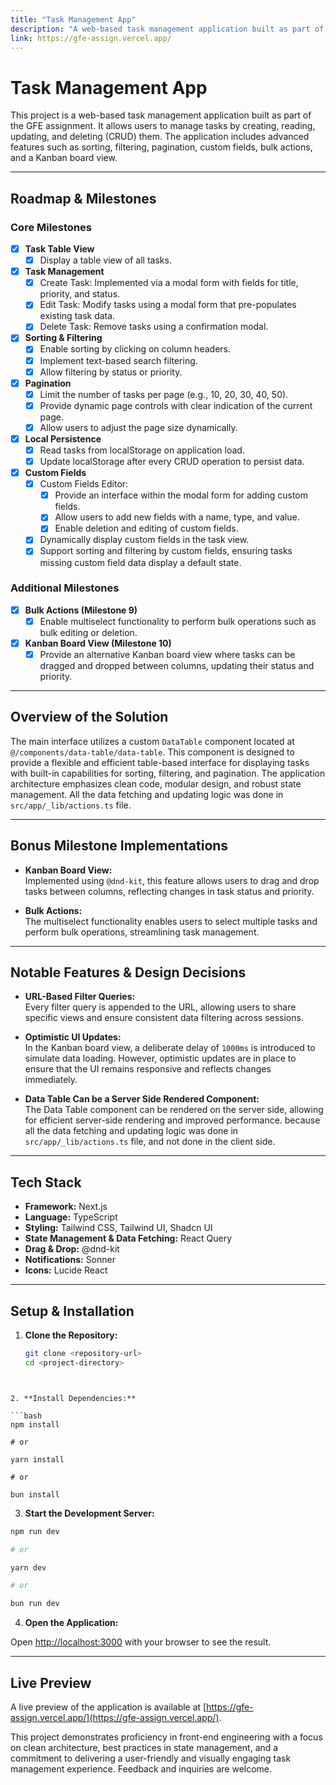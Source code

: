 ```yaml
---
title: "Task Management App"
description: "A web-based task management application built as part of the GFE assignment."
link: https://gfe-assign.vercel.app/
---
```


# Task Management App

This project is a web-based task management application built as part of the GFE assignment. It allows users to manage tasks by creating, reading, updating, and deleting (CRUD) them. The application includes advanced features such as sorting, filtering, pagination, custom fields, bulk actions, and a Kanban board view.

---

## Roadmap & Milestones

### Core Milestones

- [x] **Task Table View**
  - [x] Display a table view of all tasks.

- [x] **Task Management**
  - [x] Create Task: Implemented via a modal form with fields for title, priority, and status.
  - [x] Edit Task: Modify tasks using a modal form that pre-populates existing task data.
  - [x] Delete Task: Remove tasks using a confirmation modal.

- [x] **Sorting & Filtering**
  - [x] Enable sorting by clicking on column headers.
  - [x] Implement text-based search filtering.
  - [x] Allow filtering by status or priority.

- [x] **Pagination**
  - [x] Limit the number of tasks per page (e.g., 10, 20, 30, 40, 50).
  - [x] Provide dynamic page controls with clear indication of the current page.
  - [x] Allow users to adjust the page size dynamically.

- [x] **Local Persistence**
  - [x] Read tasks from localStorage on application load.
  - [x] Update localStorage after every CRUD operation to persist data.

- [x] **Custom Fields**
  - [x] Custom Fields Editor:
    - [x] Provide an interface within the modal form for adding custom fields.
    - [x] Allow users to add new fields with a name, type, and value.
    - [x] Enable deletion and editing of custom fields.
  - [x] Dynamically display custom fields in the task view.
  - [x] Support sorting and filtering by custom fields, ensuring tasks missing custom field data display a default state.

### Additional Milestones

- [x] **Bulk Actions (Milestone 9)**
  - [x] Enable multiselect functionality to perform bulk operations such as bulk editing or deletion.

- [x] **Kanban Board View (Milestone 10)**
  - [x] Provide an alternative Kanban board view where tasks can be dragged and dropped between columns, updating their status and priority.

---

## Overview of the Solution

The main interface utilizes a custom `DataTable` component located at `@/components/data-table/data-table`. This component is designed to provide a flexible and efficient table-based interface for displaying tasks with built-in capabilities for sorting, filtering, and pagination. The application architecture emphasizes clean code, modular design, and robust state management. All the data fetching and updating logic was done in `src/app/_lib/actions.ts` file.

---

## Bonus Milestone Implementations

- **Kanban Board View:**  
  Implemented using `@dnd-kit`, this feature allows users to drag and drop tasks between columns, reflecting changes in task status and priority.

- **Bulk Actions:**  
  The multiselect functionality enables users to select multiple tasks and perform bulk operations, streamlining task management.

---

## Notable Features & Design Decisions

- **URL-Based Filter Queries:**  
  Every filter query is appended to the URL, allowing users to share specific views and ensure consistent data filtering across sessions.

- **Optimistic UI Updates:**  
  In the Kanban board view, a deliberate delay of `1000ms` is introduced to simulate data loading. However, optimistic updates are in place to ensure that the UI remains responsive and reflects changes immediately.

- **Data Table Can be a Server Side Rendered Component:**  
  The Data Table component can be rendered on the server side, allowing for efficient server-side rendering and improved performance. because all the data fetching and updating logic was done in `src/app/_lib/actions.ts` file, and not done in the client side.

---

## Tech Stack

- **Framework:** Next.js
- **Language:** TypeScript
- **Styling:** Tailwind CSS, Tailwind UI, Shadcn UI
- **State Management & Data Fetching:** React Query
- **Drag & Drop:** @dnd-kit
- **Notifications:** Sonner
- **Icons:** Lucide React

---

## Setup & Installation

1. **Clone the Repository:**

   ```bash
   git clone <repository-url>
   cd <project-directory>
  ```


2. **Install Dependencies:**

  ```bash
  npm install

  # or

  yarn install

  # or

  bun install
  ```

3. **Start the Development Server:**

  ```bash
  npm run dev

  # or

  yarn dev

  # or

  bun run dev
  ```

4. **Open the Application:**

  Open [http://localhost:3000](http://localhost:3000) with your browser to see the result.

---

## Live Preview
A live preview of the application is available at [https://gfe-assign.vercel.app/](https://gfe-assign.vercel.app/).

This project demonstrates proficiency in front-end engineering with a focus on clean architecture, best practices in state management, and a commitment to delivering a user-friendly and visually engaging task management experience. Feedback and inquiries are welcome.